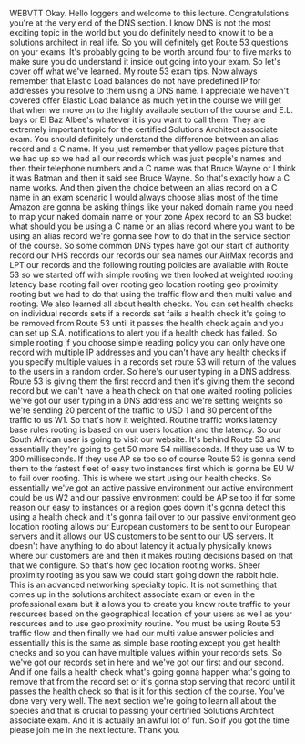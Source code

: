  
 WEBVTT 
 Okay. 
 Hello loggers and welcome to this lecture. 
 Congratulations you're at the very end of the DNS section. 
 I know DNS is not the most exciting topic in the world but you do definitely need to know it to be a 
 solutions architect in real life. 
 So you will definitely get Route 53 questions on your exams. 
 It's probably going to be worth around four to five marks to make sure you do understand it inside out 
 going into your exam. 
 So let's cover off what we've learned. 
 My route 53 exam tips. 
 Now always remember that Elastic Load balances do not have predefined IP for addresses you resolve to 
 them using a DNS name. 
 I appreciate we haven't covered offer Elastic Load balance as much yet in the course we will get that 
 when we move on to the highly available section of the course and E.L. bays or El Baz Albee's whatever 
 it is you want to call them. 
 They are extremely important topic for the certified Solutions Architect associate exam. 
 You should definitely understand the difference between an alias record and a C name. 
 If you just remember that yellow pages picture that we had up so we had all our records which was just 
 people's names and then their telephone numbers and a C name was that Bruce Wayne or I think it was 
 Batman and then it said see Bruce Wayne. 
 So that's exactly how a C name works. 
 And then given the choice between an alias record on a C name in an exam scenario I would always choose 
 alias most of the time Amazon are gonna be asking things like your naked domain name you need to map 
 your naked domain name or your zone Apex record to an S3 bucket what should you be using a C name or 
 an alias record where you want to be using an alias record we're gonna see how to do that in the service 
 section of the course. 
 So some common DNS types have got our start of authority record our NHS records our records our sea 
 names our AirMax records and LPT our records and the following routing policies are available with Route 
 53 so we started off with simple rooting we then looked at weighted rooting latency base rooting fail 
 over rooting geo location rooting geo proximity rooting but we had to do that using the traffic flow 
 and then multi value and rooting. 
 We also learned all about health checks. 
 You can set health checks on individual records sets if a records set fails a health check it's going 
 to be removed from Route 53 until it passes the health check again and you can set up S.A. notifications 
 to alert you if a health check has failed. 
 So simple rooting if you choose simple reading policy you can only have one record with multiple IP 
 addresses and you can't have any health checks if you specify multiple values in a records set route 
 53 will return of the values to the users in a random order. 
 So here's our user typing in a DNS address. 
 Route 53 is giving them the first record and then it's giving them the second record but we can't have 
 a health check on that one waited rooting policies we've got our user typing in a DNS address and we're 
 setting weights so we're sending 20 percent of the traffic to USD 1 and 80 percent of the traffic to 
 us W1. 
 So that's how it weighted. 
 Routine traffic works latency base rules rooting is based on our users location and the latency. 
 So our South African user is going to visit our website. 
 It's behind Route 53 and essentially they're going to get 50 more 54 milliseconds. 
 If they use us W to 300 milliseconds. 
 If they use AP se too so of course Route 53 is gonna send them to the fastest fleet of easy two instances 
 first which is gonna be EU W to fail over rooting. 
 This is where we start using our health checks. 
 So essentially we've got an active passive environment our active environment could be us W2 and our 
 passive environment could be AP se too if for some reason our easy to instances or a region goes down 
 it's gonna detect this using a health check and it's gonna fail over to our passive environment geo 
 location rooting allows our European customers to be sent to our European servers and it allows our 
 US customers to be sent to our US servers. 
 It doesn't have anything to do about latency it actually physically knows where our customers are and 
 then it makes routing decisions based on that that we configure. 
 So that's how geo location rooting works. 
 Sheer proximity rooting as you saw we could start going down the rabbit hole. 
 This is an advanced networking specialty topic. 
 It is not something that comes up in the solutions architect associate exam or even in the professional 
 exam but it allows you to create you know route traffic to your resources based on the geographical 
 location of your users as well as your resources and to use geo proximity routine. 
 You must be using Route 53 traffic flow and then finally we had our multi value answer policies and 
 essentially this is the same as simple base rooting except you get health checks and so you can have 
 multiple values within your records sets. 
 So we've got our records set in here and we've got our first and our second. 
 And if one fails a health check what's going gonna happen what's going to remove that from the record 
 set or it's gonna stop serving that record until it passes the health check so that is it for this section 
 of the course. 
 You've done very very well. 
 The next section we're going to learn all about the species and that is crucial to passing your certified 
 Solutions Architect associate exam. 
 And it is actually an awful lot of fun. 
 So if you got the time please join me in the next lecture. 
 Thank you.